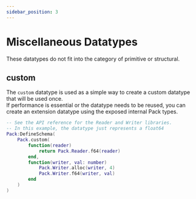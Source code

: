 ```yaml
---
sidebar_position: 3
---
```


# Miscellaneous Datatypes

These datatypes do not fit into the category of primitive or structural.

## custom

The `custom` datatype is used as a simple way to create a custom datatype that will be used once.  
If performance is essential or the datatype needs to be reused, you can create an extension datatype using the exposed internal Pack types.

```lua
-- See the API reference for the Reader and Writer libraries.
-- In this example, the datatype just represents a float64
Pack:DefineSchema(
    Pack.custom(
        function(reader)
            return Pack.Reader.f64(reader)
        end,
        function(writer, val: number)
            Pack.Writer.alloc(writer, 4)
            Pack.Writer.f64(writer, val)
        end
    )
)
```